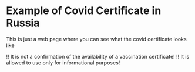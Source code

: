 # Example of Covid Certificate in Russia

This is just a web page where you can see what the covid certificate looks like

‼️ It is not a confirmation of the availability of a vaccination certificate!
‼️ It is allowed to use only for informational purposes!
